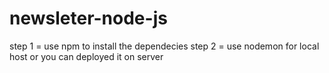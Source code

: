 # newsleter-node-js

step 1 = use npm to install the dependecies
step 2 = use nodemon for local host or you can deployed it on server
